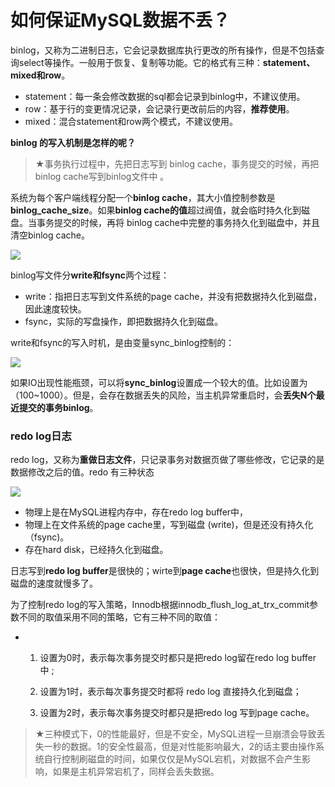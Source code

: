 # **如何保证MySQL数据不丢？**

binlog，又称为二进制日志，它会记录数据库执行更改的所有操作，但是不包括查询select等操作。一般用于恢复、复制等功能。它的格式有三种：**statement、mixed和row**。

- statement：每一条会修改数据的sql都会记录到binlog中，不建议使用。
- row：基于行的变更情况记录，会记录行更改前后的内容，**推荐使用**。
- mixed：混合statement和row两个模式，不建议使用。

**binlog 的写入机制是怎样的呢？**

> ★事务执行过程中，先把日志写到 binlog cache，事务提交的时候，再把binlog cache写到binlog文件中 。

系统为每个客户端线程分配一个**binlog cache**，其大小值控制参数是**binlog_cache_size**。如果**binlog cache的值**超过阀值，就会临时持久化到磁盘。当事务提交的时候，再将 binlog cache中完整的事务持久化到磁盘中，并且清空binlog cache。

![](http://120.77.237.175:9080/photos/eight/mysql/08.jpg)

binlog写文件分**write和fsync**两个过程：

- write：指把日志写到文件系统的page cache，并没有把数据持久化到磁盘，因此速度较快。
- fsync，实际的写盘操作，即把数据持久化到磁盘。

write和fsync的写入时机，是由变量sync_binlog控制的：

![](http://120.77.237.175:9080/photos/eight/mysql/09.jpg)

如果IO出现性能瓶颈，可以将**sync_binlog**设置成一个较大的值。比如设置为（100~1000）。但是，会存在数据丢失的风险，当主机异常重启时，会**丢失N个最近提交的事务binlog**。

### redo log日志

redo log，又称为**重做日志文件**，只记录事务对数据页做了哪些修改，它记录的是数据修改之后的值。redo 有三种状态

![](http://120.77.237.175:9080/photos/eight/mysql/10.jpg)

- 物理上是在MySQL进程内存中，存在redo log buffer中，
- 物理上在文件系统的page cache里，写到磁盘 (write)，但是还没有持久化（fsync)。
- 存在hard disk，已经持久化到磁盘。

日志写到**redo log buffer**是很快的；wirte到**page cache**也很快，但是持久化到磁盘的速度就慢多了。

为了控制redo log的写入策略，Innodb根据innodb_flush_log_at_trx_commit参数不同的取值采用不同的策略，它有三种不同的取值：

- 1. 设置为0时，表示每次事务提交时都只是把redo log留在redo log buffer 中 ;

     

  2. 设置为1时，表示每次事务提交时都将 redo log 直接持久化到磁盘；

     

  3. 设置为2时，表示每次事务提交时都只是把redo log 写到page cache。

> ★三种模式下，0的性能最好，但是不安全，MySQL进程一旦崩溃会导致丢失一秒的数据。1的安全性最高，但是对性能影响最大，2的话主要由操作系统自行控制刷磁盘的时间，如果仅仅是MySQL宕机，对数据不会产生影响，如果是主机异常宕机了，同样会丢失数据。